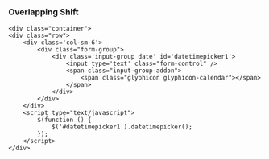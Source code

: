 
<html>
  <head>
    <script src="https://maxcdn.bootstrapcdn.com/bootstrap/3.3.7/js/bootstrap.min.js"></script>
    <!-- jQuery library -->
    <script src="https://ajax.googleapis.com/ajax/libs/jquery/3.3.1/jquery.min.js"></script>
    <link rel="stylesheet" href="https://maxcdn.bootstrapcdn.com/bootstrap/3.3.7/css/bootstrap.min.css">
  </head>
  <body>
    <h3>Overlapping Shift</h3>
    
    <div class="container">
    <div class="row">
        <div class='col-sm-6'>
            <div class="form-group">
                <div class='input-group date' id='datetimepicker1'>
                    <input type='text' class="form-control" />
                    <span class="input-group-addon">
                        <span class="glyphicon glyphicon-calendar"></span>
                    </span>
                </div>
            </div>
        </div>
        <script type="text/javascript">
            $(function () {
                $('#datetimepicker1').datetimepicker();
            });
        </script>
    </div>
</div>

  </body>
  </html>
